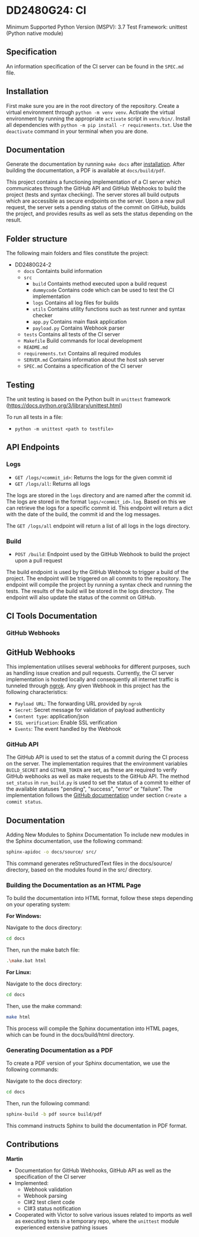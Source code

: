 # DD2480G24: CI
Minimum Supported Python Version (MSPV): 3.7
Test Framework: unittest (Python native module)

## Specification
An information specification of the CI server can be found in the `SPEC.md` file.

## Installation
First make sure you are in the root directory of the repository.
Create a virtual environment through `python -m venv venv`.
Activate the virtual environment by running the appropriate `activate` script in `venv/bin/`.
Install all dependencies with `python -m pip install -r requirements.txt`.
Use the `deactivate` command in your terminal when you are done.

## Documentation
Generate the documentation by running `make docs` after [installation](#Installation).
After building the documentation, a PDF is available at `docs/build/pdf`.

This project contains a functioning implementation of a CI server which communicates through the GitHub API and GitHub Webhooks to build the project (tests and syntax checking). The server stores all build outputs  which are accessible as secure endpoints on the server. Upon a new pull request, the server sets a pending status of the commit on GitHub, builds the project, and provides results as well as sets the status depending on the result.

## Folder structure

The following main folders and files constitute the project:
- DD2480G24-2
    - `docs` Containts build information
    - `src`
        - `build` Containts method executed upon a build request
        - `dummycode` Contains code which can be used to test the CI implementation
        - `logs` Contains all log files for builds
        - `utils` Contains utility functions such as test runner and syntax checker
        - `app.py` Contains main flask application
        - `payload.py` Contains Webhook parser
    - `tests` Contains all tests of the CI server
    - `Makefile` Build commands for local development
    - `README.md`
    - `requirements.txt` Contains all required modules
    - `SERVER.md` Contains information about the host ssh server
    - `SPEC.md` Contains a specification of the CI server


## Testing
The unit testing is based on the Python built in `unittest` framework (https://docs.python.org/3/library/unittest.html)

To run all tests in a file:
- `python -m unittest <path to testfile>`

## API Endpoints
### Logs
- `GET /logs/<commit_id>`: Returns the logs for the given commit id
- `GET /logs/all`: Returns all logs

The logs are stored in the `logs` directory and are named after the commit id. The logs are stored in the format `logs/<commit_id>.log`. Based on this we can retrieve the logs for a specific commit id. This endpoint will return a dict with the date of the build, the commit id and the log messages.

The `GET /logs/all` endpoint will return a list of all logs in the logs directory.

### Build
- `POST /build`: Endpoint used by the GitHub Webhook to build the project upon a pull request

The build endpoint is used by the GitHub Webhook to trigger a build of the project. The endpoint will be triggered on all commits to the repository. The endpoint will compile the project by running a syntax check and running the tests. The results of the build will be stored in the logs directory. The endpoint will also update the status of the commit on GitHub.

## CI Tools Documentation
### GitHub Webhooks

## GitHub Webhooks
This implementation utilises several webhooks for different purposes, such as handling issue creation and pull requests. 
Currently, the CI server implementation is hosted locally and consequently all internet traffic is tunneled through [ngrok](https://ngrok.com). Any given Webhook in this project has the following characteristics:
- `Payload URL`: The forwarding URL provided by `ngrok`
- `Secret`: Secret message for validation of payload authenticity
- `Content type`: application/json
- `SSL verification`: Enable SSL verification
- `Events`: The event handled by the Webhook

### GitHub API
The GitHub API is used to set the status of a commit during the CI process on the server. 
The implementation requires that the environment variables `BUILD_SECRET` and `GITHUB_TOKEN`
are set, as these are required to verify GitHub webhooks as well as make requests to the
GitHub API. The method `set_status` in `run_build.py` is used to set the status of a commit to either of the
available statuses "pending", "success", "error" or "failure". The implementation follows the 
[GitHub documentation](https://docs.github.com/en/rest/commits/statuses?apiVersion=2022-11-28) under section `Create a commit status`.

## Documentation
Adding New Modules to Sphinx Documentation
To include new modules in the Sphinx documentation, use the following command:

```bash
sphinx-apidoc -o docs/source/ src/
```

This command generates reStructuredText files in the docs/source/ directory, based on the modules found in the src/ directory.

### Building the Documentation as an HTML Page

To build the documentation into HTML format, follow these steps depending on your operating system:

**For Windows:**

Navigate to the docs directory:

```bash
cd docs
```

Then, run the make batch file:

```bash
.\make.bat html
```

**For Linux:**

Navigate to the docs directory:

```bash
cd docs
```

Then, use the make command:

```bash
make html
```

This process will compile the Sphinx documentation into HTML pages, which can be found in the docs/build/html directory.

### Generating Documentation as a PDF

To create a PDF version of your Sphinx documentation, we use the following commands:

Navigate to the docs directory:

```bash
cd docs
```

Then, run the following command:

```bash
sphinx-build -b pdf source build/pdf
```

This command instructs Sphinx to build the documentation in PDF format.

## Contributions

**Martin**
- Documentation for GitHub Webhooks, GitHub API as well as the specification of the CI server
- Implemented: 
  - Webhook validation
  - Webhook parsing
  - CI#2 test client code
  - CI#3 status notification
- Cooperated with Victor to solve various issues related to imports as well as executing tests in a temporary repo, where the `unittest` module experienced extensive pathing issues
